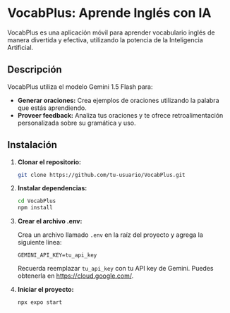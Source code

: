 # VocabPlus: Aprende Inglés con IA

VocabPlus es una aplicación móvil para aprender vocabulario inglés de manera divertida y efectiva, utilizando la potencia de la Inteligencia Artificial.

## Descripción

VocabPlus utiliza el modelo Gemini 1.5 Flash para:

* **Generar oraciones:** Crea ejemplos de oraciones utilizando la palabra que estás aprendiendo.
* **Proveer feedback:** Analiza tus oraciones y te ofrece retroalimentación personalizada sobre su gramática y uso.

## Instalación

1. **Clonar el repositorio:**

    ```bash
    git clone https://github.com/tu-usuario/VocabPlus.git
    ```

2. **Instalar dependencias:**

    ```bash
    cd VocabPlus
    npm install
    ```

3. **Crear el archivo .env:**

    Crea un archivo llamado `.env` en la raíz del proyecto y agrega la siguiente línea:

    ```
    GEMINI_API_KEY=tu_api_key
    ```

    Recuerda reemplazar `tu_api_key` con tu API key de Gemini. Puedes obtenerla en https://cloud.google.com/.

4. **Iniciar el proyecto:**

    ```bash
    npx expo start
    ```
